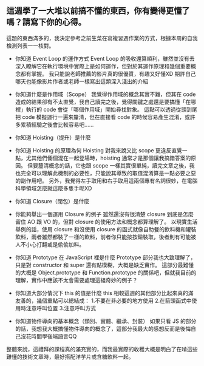 ## 這週學了一大堆以前搞不懂的東西，你有變得更懂了嗎？請寫下你的心得。

這題的東西滿多的，我決定參考之前生菜在寫複習週作業的方式，根據本周的自我檢測列表一一核對。
* 你知道 Event Loop 的運作方式
Event Loop 的吸收還算順利，雖然並沒有去深入瞭解它在執行環境中實際上是如何運作，但對於其運作原理和幾個重要概念都有掌握。
我只能說老師推薦的影片真的很優質，有趣又好懂XD 期許自己哪天也能像影片作者或老師一樣寫出這類深入淺出的介紹

* 你知道什麼是作用域（Scope）
我覺得作用域的概念其實不難，但其在 code 造成的結果卻有不太直覺，我自己讀完之後，覺得關鍵之處還是要搞懂「在哪裡」執行的 code 會從「哪個作用域」開始尋找對象。
這點可以透過從頭到尾把 code 模擬運行一遍來釐清，但在直接看 code 的時候容易產生混淆，或許多累積經驗之後會比較容易吧......

* 你知道 Hoisting（提升）是什麼
* 你知道 Hoisting 的原理為何
Hoisting 對我來說又比 scope 更違反直覺一點，尤其他們倆個混在一起登場時，hoisting 通常才是那個讓我搞錯答案的原因。
但要釐清概念的話，它也跟 scope 一樣其實很單純，讀完文章之後，我也完全可以理解此機制的必要性，只能說其導致的取值混淆算是一點必要之惡的副作用吧。
另外，我覺得左手取用和右手取用這兩個專有名詞很妙，在電腦科學領域怎麼就這麼多隻手呢XD

* 你知道 Closure（閉包）是什麼
* 你能夠舉出一個運用 Closure 的例子
雖然還沒有很清楚 closure 到底是怎麼留住 AO 跟 VO 的，但對 closure 的使用方法和概念都算理解了。
以現實生活舉例的話，使用 closure 和沒使用 closure 的函式就像自助餐的飲料機和罐裝飲料，兩者雖然都裝了一樣的飲料，前者你只能按按鈕裝取，後者則有可能被人不小心打翻或是偷偷加料。

* 你知道 Prototype 在 JavaScript 裡是什麼
Prototype 部分我也大致理解了，只是對 constructor 和 super 還有點模糊，大概是缺乏實作。
這部分最難懂的大概是 Object.prototype 和 Function.prototype 的關係吧，但就我目前的理解，實作中應該不太會需要處理這組奇妙的例子？

* 你知道大部分情況下 this 的值是什麼
this 相較這週的其他部分比起來真的滿友善的，幾個重點可以總結成：
1.不要在非必要的地方使用
2.在箭頭函式中使用時注意呼叫位置
3.注意呼叫方式

* 你知道物件導向的基本概念（類別、實體、繼承、封裝）
如果只看 JS 的部分的話，我想我大概搞懂物件導向的概念了，這部分我最大的感想反而是後悔自己沒花時間學後端語言QQ

整體來說，這禮拜的課程真的滿充實的，而我最實際的收穫大概是明白了在啃這些難懂的技術文章時，最好搭配洋芋片或含糖飲料一起。